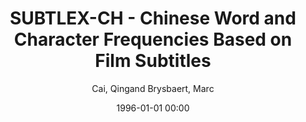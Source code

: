 ---
layout: post
title: SUBTLEX-CH - Chinese Word and Character Frequencies Based on Film Subtitles

date: 1996-01-01 00:00
author: Cai, Qingand Brysbaert, Marc
journal: PLOS ONE

link: https://doi.org/10.1371/journal.pone.0010729

year: 2010
---